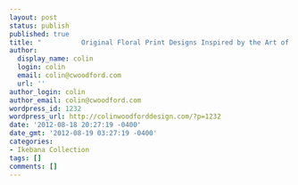 ```yaml
---
layout: post
status: publish
published: true
title: "          Original Floral Print Designs Inspired by the Art of Ikebana"
author:
  display_name: colin
  login: colin
  email: colin@cwoodford.com
  url: ''
author_login: colin
author_email: colin@cwoodford.com
wordpress_id: 1232
wordpress_url: http://colinwoodforddesign.com/?p=1232
date: '2012-08-18 20:27:19 -0400'
date_gmt: '2012-08-19 03:27:19 -0400'
categories:
- Ikebana Collection
tags: []
comments: []
---
```




